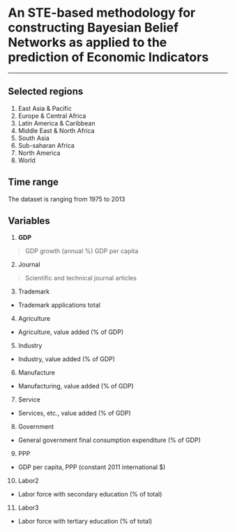 # An STE-based methodology for constructing Bayesian Belief Networks as applied to the prediction of Economic Indicators
- - -

## Selected regions
1. East Asia & Pacific
2. Europe & Central Africa
3. Latin America & Caribbean
4. Middle East & North Africa
5. South Asia
6. Sub-saharan Africa
7. North America
8. World

## Time range
The dataset is ranging from 1975 to 2013

## Variables
1. **GDP** 
> GDP growth (annual %) GDP per capita
2. Journal 
> Scientific and technical journal articles 
3. Trademark 
  - Trademark applications total
4. Agriculture 
  - Agriculture, value added (% of GDP)
5. Industry 
  - Industry, value added (% of GDP)
6. Manufacture 
  - Manufacturing, value added (% of GDP)
7. Service 
  - Services, etc., value added (% of GDP)
8. Government 
  - General government final consumption expenditure (% of GDP)
9. PPP 
  - GDP per capita, PPP (constant 2011 international $)
10. Labor2 
  - Labor force with secondary education (% of total)
11. Labor3 
  - Labor force with tertiary education (% of total)
